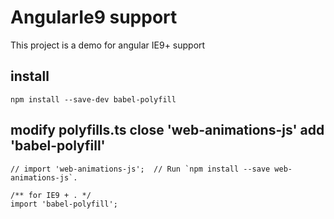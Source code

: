 # AngularIe9 support

This project is a demo for angular IE9+ support

## install

    npm install --save-dev babel-polyfill
    
## modify polyfills.ts  close 'web-animations-js' add 'babel-polyfill'

    // import 'web-animations-js';  // Run `npm install --save web-animations-js`.
    
    /** for IE9 + . */
    import 'babel-polyfill';
    

